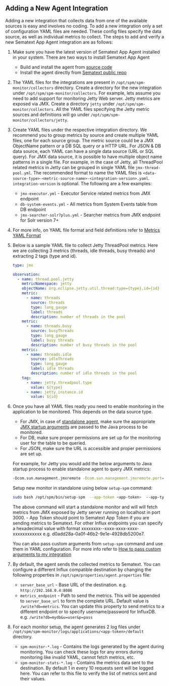 ## Adding a New Agent Integration
Adding a new integration that collects data from one of the available sources is easy and involves no coding. 
To add a new integration only a set of configuration YAML files are needed. These config files specify the data source,
as well as individual metrics to collect. The steps to add and verify a new Sematext App Agent integration are as follows:

1. Make sure you have the latest version of Sematext App Agent installed in your system. There are two ways to install 
Sematext App Agent
    * Build and install the agent from [source code](../README.md#build)
    * Install the agent directly from [Sematext public repo](https://sematext.com/docs/monitoring/spm-client/#installation)
2. The YAML files for the integrations are present in `/opt/spm/spm-monitor/collectors` directory. Create a directory 
for the new integration under `/opt/spm/spm-monitor/collectors`. For example, lets assume you need to add support for 
monitoring Jetty Web server. Jetty metrics are exposed via JMX. Create a directory `jetty` under  `/opt/spm/spm-monitor/collectors`. All the YAML 
files specifying the Jetty metric sources and definitions will go under `/opt/spm/spm-monitor/collectors/jetty`.
3. Create YAML files under the respective integration directory. We recommend you to group metrics by source and 
create multiple YAML files, one for each source group. The metric source could be a JMX ObjectName pattern or 
a DB SQL query or a HTTP URL. For JSON & DB data source, each YAML can have a single
data source (URL or SQL query). For JMX data source, it is possible to have multiple object name patterns in a single file. 
For example, in the case of Jetty, all ThreadPool related metrics in Jetty can be grouped in single YAML file `jmx-thread-pool.yml`.
The recommended format to name the YAML files is
 `<data-source-type>-<metric-source-name>-<integration-version>.yaml`. `integration-version` is optional. The following are a few examples:
    * `jmx-executor.yml` - Executor Service related metrics from JMX endpoint 
    * `db-system-events.yml` - All metrics from System Events table from DB endpoint
    * `jmx-searcher-solr7plus.yml` - Searcher metrics from JMX endpoint for Solr version 7+
4. For more info, on YAML file format and field definitions refer to [Metrics YAML Format](metrics-yaml-format.md)
5. Below is a sample YAML file to collect Jetty ThreadPool metrics. Here we are collecting 3 metrics 
(threads, idle threads, busy threads) and extracting 2 tags (type and id).
    ```yaml
    type: jmx
    
    observation:
      - name: thread.pool.jetty
        metricNamespace: jetty
        objectName: org.eclipse.jetty.util.thread:type={type},id={id}
        metric:
          - name: threads
            source: threads
            type: long_gauge
            label: threads
            description: number of threads in the pool
        metric:
          - name: threads.busy
            source: busyThreads
            type: long_gauge
            label: busy threads
            description: number of busy threads in the pool
        metric:
          - name: threads.idle
            source: idleThreads
            type: long_gauge
            label: idle threads
            description: number of idle threads in the pool
        tag:
          - name: jetty.threadpool.type
            value: ${type}
          - name: jetty.instance.id
            value: ${id}
    ```
6. Once you have all YAML files ready you need to enable monitoring in the application to be monitored.
This depends on the data source type.
    * For JMX, in case of [standalone agent](https://sematext.com/docs/monitoring/spm-monitor-standalone/), 
      make sure the appropriate [JMX startup arguments](https://sematext.com/docs/monitoring/spm-monitor-standalone/#jmx-setups-ie-how-to-configure-the-monitored-appserver)
      are passed to the Java process to be monitored.
    * For DB, make sure proper permissions are set up for the monitoring user for the table to be queried.
    * For JSON, make sure the URL is accessible and proper permissions are set up.
      
    For example, for Jetty you would add the below arguments to Java startup process to enable standalone agent to query JMX metrics:
    
    ```bash
    -Dcom.sun.management.jmxremote -Dcom.sun.management.jmxremote.port=3000 -Dcom.sun.management.jmxremote.ssl=false -Dcom.sun.management.jmxremote.authenticate=false
    ``` 
    Setup new monitor in standalone using below `setup-spm` command:
    ```bash
    sudo bash /opt/spm/bin/setup-spm  --app-token <app-token>  --app-type jetty  --agent-type standalone
    ```
    The above command will start a standalone monitor and will will fetch metrics from JMX exposed by Jetty server running on localhost in port 3000.
    <app-token> - App Token should point to Sematext App Token if you are sending metrics to Sematext. 
    For other Influx endpoints you can specify a hexadecimal value with format xxxxxxxx--xxxx-xxxx-xxxx-xxxxxxxxxxxx 
    e.g. d0add28a-0a0f-46b2-9e1e-4928db5200e7.
    
    You can also pass custom arguments from `setup-spm` command and use them in YAML configuration. For more info refer to
    [How to pass custom arguments to my integration](metrics-yaml-format.md#specifying-variables-in-yaml)
7. By default, the agent sends the collected metrics to Sematext. You can configure a different Influx compatible destination
   by changing the following properties in `/opt/spm/properties/agent.properties` file:
   * `server_base_url` - Base URL of the destination. e.g. `http://192.168.0.4:8086`
   * `metrics_endpoint` - Path to send the metrics. This will be appended to `server_base_url` to form the complete URL.
       Default value is `/write?db=metrics`. You can update this property to send metrics to a different endpoint 
       or to specify username/password for InfluxDB. e.g. `/write?db=mydb&u=user&p=pass`
8. For each monitor setup, the agent generates 2 log files under `/opt/spm/spm-monitor/logs/applications/<app-token>/default`
    directory.
    * `spm-monitor-*.log` - Contains the logs generated by the agent during monitoring. You can check these logs for any errors during monitoring like invalid YAML, cannot fetch metrics, etc.
    * `spm-monitor-stats-*.log` - Contains the metrics data sent to the destination. By default 1 in every 10 requests sent will be logged here. 
    You can refer to this file to verify the list of metrics sent and their values.  
